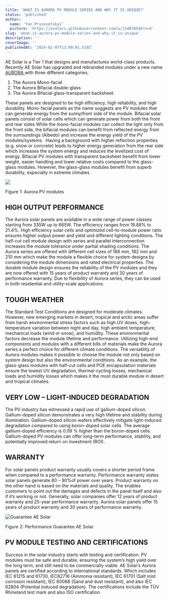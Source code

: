 ```yaml
---
title: 'WHAT IS AURORA PV MODULE SERIES AND WHY IT IS UNIQUE?'
status: 'published'
author:
  name: 'Yan Prysovetskyi'
  picture: 'https://avatars.githubusercontent.com/u/114078546?v=4'
slug: 'what-is-aurora-pv-module-series-and-why-it-is-unique'
description: ''
coverImage: ''
publishedAt: '2024-02-07T13:00:01.519Z'
---
```


AE Solar is a Tier 1 that designs and manufactures world-class products. Recently AE Solar has upgraded and rebranded modules under a new name [AURORA ](https://ae-solar.com/aurora-solar-module/)with three different categories. 

1. The Aurora Mono-facial
2. The Aurora Bifacial double-glass
3. The Aurora Bifacial glass-transparent backsheet. 

These panels are designed to be high efficiency, high reliability, and high durability. Mono-facial panels as the name suggests are PV modules that can generate energy from the sunny/front side of the module. Bifacial solar panels consist of solar cells which can generate power from both the front and rear sides While the mono-facial modules can collect the light only from the front side, the bifacial modules can benefit from reflected energy from the surroundings (Albedo) and increase the energy yield of the PV modules/systems.  Having a background with higher reflection properties (e.g. snow or concrete) leads to higher energy generation from the rear side which increases the system energy and reduces the levelized cost of energy. Bifacial PV modules with transparent backsheet benefit from lower weight, easier handling and lower relative costs compared to the glass-glass modules. However, the glass-glass modules benefit from superb durability, especially in extreme climates. 

![](https://ae-solar.com/wp-content/uploads/2022/02/1-1-1024x576.png)

Figure 1: Aurora PV modules

## **HIGH OUTPUT PERFORMANCE**

The Aurora solar panels are available in a wide range of power classes starting from 335W up to 665W. The efficiency ranges from 19.88% to 21.4%. High efficiency solar cells and optimized cell-to-module power ratio ensures higher output power and yield und different lighting conditions. The half-cut cell module design with series and parallel interconnection increases the module tolerance under partial shading conditions. The Aurora series are offered with different cell sizes of 166 mm, 182 mm and 210 mm which make the module a flexible choice for system designs by considering the module dimensions and rated electrical properties. The durable module design ensures the reliability of the PV modules and they are now offered with 15 years of product warranty and 30 years of performance warranty. Due to flexibility of Aurora series, they can be used in both residential and utility-scale applications.

## 

## **TOUGH WEATHER**

The Standard Test Conditions are designed for moderate climates. However, new emerging markets in desert, tropical and arctic areas suffer from harsh environmental stress factors such as high UV doses, high-temperature variation between night and day, high ambient temperature, mechanical loads (wind or snow), and humidity. These environmental factors decrease the module lifetime and performance. Utilizing high-end components and modules with a different bills of materials make the Aurora series a perfect choice for different climate conditions. The versatility of Aurora modules makes it possible to choose the module not only based on system design but also the environmental conditions. As an example, the glass-glass modules with half-cut cells and POE encapsulation materials ensure the lowest UV degradation, thermal-cycling losses, mechanical loads and humidity losses which makes it the most durable module in desert and tropical climates.

## 

## **VERY LOW – LIGHT-INDUCED DEGRADATION**

The PV industry has witnessed a rapid use of gallium-doped silicon. Gallium-doped silicon demonstrates a very high lifetime and stability during illumination. Gallium-doped silicon wafers effectively mitigate light-induced degradation compared to using boron-doped solar cells. The average gallium-doped efficiency is 0.09 % higher than the boron-doped cells. Gallium-doped PV modules can offer long-term performance, stability, and potentially improved return on investment (ROI).

## 

## **WARRANTY**

For solar panels product warranty usually covers a shorter period frame when compared to a performance warranty. Performance warranty states solar panels generate 80 – 90%of power over years. Product warranty on the other hand is based on the materials and quality. The enables customers to point out the damages and defects in the panel itself and also if it’s working or not. Generally, solar companies offer 12 years of product warranty and 25-year performance warranty. Aurora solar panels offer 15 years of product warranty and 30 years of performance warranty.

![Guarantee AE Solar](https://ae-solar.com/wp-content/uploads/2022/02/2-2-2-1024x560.jpg)

Figure 2: Performance Guarantee AE Solar.

## 

## **PV MODULE TESTING AND CERTIFICATIONS**

Success in the solar industry starts with testing and certification. PV modules must be safe and durable, ensuring the system’s high yield over the long term, and still need to be commercially viable. AE Solar’s Aurora panels are certified according to international standards. Which includes IEC 61215 and 61730, IEC62716 (Ammonia resistant), IEC 61701 (Salt mist corrosion resistant), IEC 60068 (Sand and dust resistant), and also IEC 62804 (Potential induced degradation). The certifications include the TÜV Rhineland test mark and also ISO certification.